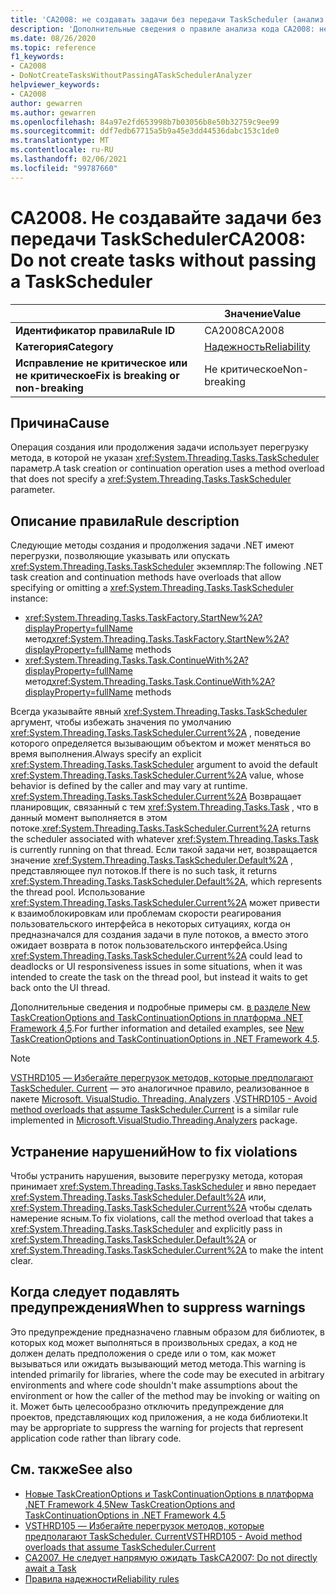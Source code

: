 ```yaml
---
title: 'CA2008: не создавать задачи без передачи TaskScheduler (анализ кода)'
description: 'Дополнительные сведения о правиле анализа кода CA2008: не создавать задачи без передачи TaskScheduler'
ms.date: 08/26/2020
ms.topic: reference
f1_keywords:
- CA2008
- DoNotCreateTasksWithoutPassingATaskSchedulerAnalyzer
helpviewer_keywords:
- CA2008
author: gewarren
ms.author: gewarren
ms.openlocfilehash: 84a97e2fd653998b7b03056b8e50b32759c9ee99
ms.sourcegitcommit: ddf7edb67715a5b9a45e3dd44536dabc153c1de0
ms.translationtype: MT
ms.contentlocale: ru-RU
ms.lasthandoff: 02/06/2021
ms.locfileid: "99787660"
---
```

# <a name="ca2008-do-not-create-tasks-without-passing-a-taskscheduler"></a><span data-ttu-id="6cdd2-103">CA2008. Не создавайте задачи без передачи TaskScheduler</span><span class="sxs-lookup"><span data-stu-id="6cdd2-103">CA2008: Do not create tasks without passing a TaskScheduler</span></span>

| | <span data-ttu-id="6cdd2-104">Значение</span><span class="sxs-lookup"><span data-stu-id="6cdd2-104">Value</span></span> |
|-|-|
| <span data-ttu-id="6cdd2-105">**Идентификатор правила**</span><span class="sxs-lookup"><span data-stu-id="6cdd2-105">**Rule ID**</span></span> |<span data-ttu-id="6cdd2-106">CA2008</span><span class="sxs-lookup"><span data-stu-id="6cdd2-106">CA2008</span></span>|
| <span data-ttu-id="6cdd2-107">**Категория**</span><span class="sxs-lookup"><span data-stu-id="6cdd2-107">**Category**</span></span> |[<span data-ttu-id="6cdd2-108">Надежность</span><span class="sxs-lookup"><span data-stu-id="6cdd2-108">Reliability</span></span>](reliability-warnings.md)|
| <span data-ttu-id="6cdd2-109">**Исправление не критическое или не критическое**</span><span class="sxs-lookup"><span data-stu-id="6cdd2-109">**Fix is breaking or non-breaking**</span></span> |<span data-ttu-id="6cdd2-110">Не критическое</span><span class="sxs-lookup"><span data-stu-id="6cdd2-110">Non-breaking</span></span>|

## <a name="cause"></a><span data-ttu-id="6cdd2-111">Причина</span><span class="sxs-lookup"><span data-stu-id="6cdd2-111">Cause</span></span>

<span data-ttu-id="6cdd2-112">Операция создания или продолжения задачи использует перегрузку метода, в которой не указан <xref:System.Threading.Tasks.TaskScheduler> параметр.</span><span class="sxs-lookup"><span data-stu-id="6cdd2-112">A task creation or continuation operation uses a method overload that does not specify a <xref:System.Threading.Tasks.TaskScheduler> parameter.</span></span>

## <a name="rule-description"></a><span data-ttu-id="6cdd2-113">Описание правила</span><span class="sxs-lookup"><span data-stu-id="6cdd2-113">Rule description</span></span>

<span data-ttu-id="6cdd2-114">Следующие методы создания и продолжения задачи .NET имеют перегрузки, позволяющие указывать или опускать <xref:System.Threading.Tasks.TaskScheduler> экземпляр:</span><span class="sxs-lookup"><span data-stu-id="6cdd2-114">The following .NET task creation and continuation methods have overloads that allow specifying or omitting a <xref:System.Threading.Tasks.TaskScheduler> instance:</span></span>

- <span data-ttu-id="6cdd2-115"><xref:System.Threading.Tasks.TaskFactory.StartNew%2A?displayProperty=fullName> метод</span><span class="sxs-lookup"><span data-stu-id="6cdd2-115"><xref:System.Threading.Tasks.TaskFactory.StartNew%2A?displayProperty=fullName> methods</span></span>
- <span data-ttu-id="6cdd2-116"><xref:System.Threading.Tasks.Task.ContinueWith%2A?displayProperty=fullName> метод</span><span class="sxs-lookup"><span data-stu-id="6cdd2-116"><xref:System.Threading.Tasks.Task.ContinueWith%2A?displayProperty=fullName> methods</span></span>

<span data-ttu-id="6cdd2-117">Всегда указывайте явный <xref:System.Threading.Tasks.TaskScheduler> аргумент, чтобы избежать значения по умолчанию <xref:System.Threading.Tasks.TaskScheduler.Current%2A> , поведение которого определяется вызывающим объектом и может меняться во время выполнения.</span><span class="sxs-lookup"><span data-stu-id="6cdd2-117">Always specify an explicit <xref:System.Threading.Tasks.TaskScheduler> argument to avoid the default <xref:System.Threading.Tasks.TaskScheduler.Current%2A> value, whose behavior is defined by the caller and may vary at runtime.</span></span> <span data-ttu-id="6cdd2-118"><xref:System.Threading.Tasks.TaskScheduler.Current%2A> Возвращает планировщик, связанный с тем <xref:System.Threading.Tasks.Task> , что в данный момент выполняется в этом потоке.</span><span class="sxs-lookup"><span data-stu-id="6cdd2-118"><xref:System.Threading.Tasks.TaskScheduler.Current%2A> returns the scheduler associated with whatever <xref:System.Threading.Tasks.Task> is currently running on that thread.</span></span> <span data-ttu-id="6cdd2-119">Если такой задачи нет, возвращается значение <xref:System.Threading.Tasks.TaskScheduler.Default%2A> , представляющее пул потоков.</span><span class="sxs-lookup"><span data-stu-id="6cdd2-119">If there is no such task, it returns <xref:System.Threading.Tasks.TaskScheduler.Default%2A>, which represents the thread pool.</span></span> <span data-ttu-id="6cdd2-120">Использование <xref:System.Threading.Tasks.TaskScheduler.Current%2A> может привести к взаимоблокировкам или проблемам скорости реагирования пользовательского интерфейса в некоторых ситуациях, когда он предназначался для создания задачи в пуле потоков, а вместо этого ожидает возврата в поток пользовательского интерфейса.</span><span class="sxs-lookup"><span data-stu-id="6cdd2-120">Using <xref:System.Threading.Tasks.TaskScheduler.Current%2A> could lead to deadlocks or UI responsiveness issues in some situations, when it was intended to create the task on the thread pool, but instead it waits to get back onto the UI thread.</span></span>

<span data-ttu-id="6cdd2-121">Дополнительные сведения и подробные примеры см. [в разделе New TaskCreationOptions and TaskContinuationOptions in платформа .NET Framework 4,5](https://devblogs.microsoft.com/pfxteam/new-taskcreationoptions-and-taskcontinuationoptions-in-net-4-5/).</span><span class="sxs-lookup"><span data-stu-id="6cdd2-121">For further information and detailed examples, see [New TaskCreationOptions and TaskContinuationOptions in .NET Framework 4.5](https://devblogs.microsoft.com/pfxteam/new-taskcreationoptions-and-taskcontinuationoptions-in-net-4-5/).</span></span>

> [!NOTE]
> <span data-ttu-id="6cdd2-122">[VSTHRD105 — Избегайте перегрузок методов, которые предполагают TaskScheduler. Current](https://github.com/microsoft/vs-threading/blob/master/doc/analyzers/VSTHRD105.md) — это аналогичное правило, реализованное в пакете [Microsoft. VisualStudio. Threading. Analyzers](https://www.nuget.org/packages/Microsoft.VisualStudio.Threading.Analyzers) .</span><span class="sxs-lookup"><span data-stu-id="6cdd2-122">[VSTHRD105 - Avoid method overloads that assume TaskScheduler.Current](https://github.com/microsoft/vs-threading/blob/master/doc/analyzers/VSTHRD105.md) is a similar rule implemented in [Microsoft.VisualStudio.Threading.Analyzers](https://www.nuget.org/packages/Microsoft.VisualStudio.Threading.Analyzers) package.</span></span>

## <a name="how-to-fix-violations"></a><span data-ttu-id="6cdd2-123">Устранение нарушений</span><span class="sxs-lookup"><span data-stu-id="6cdd2-123">How to fix violations</span></span>

<span data-ttu-id="6cdd2-124">Чтобы устранить нарушения, вызовите перегрузку метода, которая принимает <xref:System.Threading.Tasks.TaskScheduler> и явно передает <xref:System.Threading.Tasks.TaskScheduler.Default%2A> или, <xref:System.Threading.Tasks.TaskScheduler.Current%2A> чтобы сделать намерение ясным.</span><span class="sxs-lookup"><span data-stu-id="6cdd2-124">To fix violations, call the method overload that takes a <xref:System.Threading.Tasks.TaskScheduler> and explicitly pass in <xref:System.Threading.Tasks.TaskScheduler.Default%2A> or <xref:System.Threading.Tasks.TaskScheduler.Current%2A> to make the intent clear.</span></span>

## <a name="when-to-suppress-warnings"></a><span data-ttu-id="6cdd2-125">Когда следует подавлять предупреждения</span><span class="sxs-lookup"><span data-stu-id="6cdd2-125">When to suppress warnings</span></span>

<span data-ttu-id="6cdd2-126">Это предупреждение предназначено главным образом для библиотек, в которых код может выполняться в произвольных средах, а код не должен делать предположения о среде или о том, как может вызываться или ожидать вызывающий метод метода.</span><span class="sxs-lookup"><span data-stu-id="6cdd2-126">This warning is intended primarily for libraries, where the code may be executed in arbitrary environments and where code shouldn't make assumptions about the environment or how the caller of the method may be invoking or waiting on it.</span></span> <span data-ttu-id="6cdd2-127">Может быть целесообразно отключить предупреждение для проектов, представляющих код приложения, а не кода библиотеки.</span><span class="sxs-lookup"><span data-stu-id="6cdd2-127">It may be appropriate to suppress the warning for projects that represent application code rather than library code.</span></span>

## <a name="see-also"></a><span data-ttu-id="6cdd2-128">См. также</span><span class="sxs-lookup"><span data-stu-id="6cdd2-128">See also</span></span>

- [<span data-ttu-id="6cdd2-129">Новые TaskCreationOptions и TaskContinuationOptions в платформа .NET Framework 4,5</span><span class="sxs-lookup"><span data-stu-id="6cdd2-129">New TaskCreationOptions and TaskContinuationOptions in .NET Framework 4.5</span></span>](https://devblogs.microsoft.com/pfxteam/new-taskcreationoptions-and-taskcontinuationoptions-in-net-4-5/)
- [<span data-ttu-id="6cdd2-130">VSTHRD105 — Избегайте перегрузок методов, которые предполагают TaskScheduler. Current</span><span class="sxs-lookup"><span data-stu-id="6cdd2-130">VSTHRD105 - Avoid method overloads that assume TaskScheduler.Current</span></span>](https://github.com/microsoft/vs-threading/blob/master/doc/analyzers/VSTHRD105.md)
- [<span data-ttu-id="6cdd2-131">CA2007. Не следует напрямую ожидать Task</span><span class="sxs-lookup"><span data-stu-id="6cdd2-131">CA2007: Do not directly await a Task</span></span>](ca2007.md)
- [<span data-ttu-id="6cdd2-132">Правила надежности</span><span class="sxs-lookup"><span data-stu-id="6cdd2-132">Reliability rules</span></span>](reliability-warnings.md)
